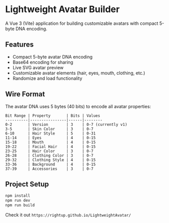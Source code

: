 # Lightweight Avatar Builder

A Vue 3 (Vite) application for building customizable avatars with compact 5-byte DNA encoding.

## Features

- Compact 5-byte avatar DNA encoding
- Base64 encoding for sharing
- Live SVG avatar preview
- Customizable avatar elements (hair, eyes, mouth, clothing, etc.)
- Randomize and load functionality

## Wire Format

The avatar DNA uses 5 bytes (40 bits) to encode all avatar properties:

```
Bit Range | Property       | Bits | Values
----------|----------------|------|--------
0-2       | Version        | 3    | 0-7 (currently v1)
3-5       | Skin Color     | 3    | 0-7
6-10      | Hair Style     | 5    | 0-31
11-14     | Eyes           | 4    | 0-15
15-18     | Mouth          | 4    | 0-15
19-22     | Facial Hair    | 4    | 0-15
23-25     | Hair Color     | 3    | 0-7
26-28     | Clothing Color | 3    | 0-7
29-32     | Clothing Style | 4    | 0-15
33-36     | Background     | 4    | 0-15
37-39     | Accessories    | 3    | 0-7
```

## Project Setup

```sh
npm install
npm run dev
npm run build
```


Check it out `https://rightup.github.io/LightweightAvatar/`

